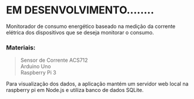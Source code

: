 # EM DESENVOLVIMENTO........

Monitorador de consumo energético baseado na medição da corrente elétrica dos dispositivos que se deseja monitorar o consumo.

### Materiais:
> Sensor de Corrente ACS712  
> Arduino Uno  
> Raspberry Pi 3

Para visualização dos dados, a aplicação mantém um servidor web local na raspberry pi em Node.js e utiliza banco de dados SQLite.
